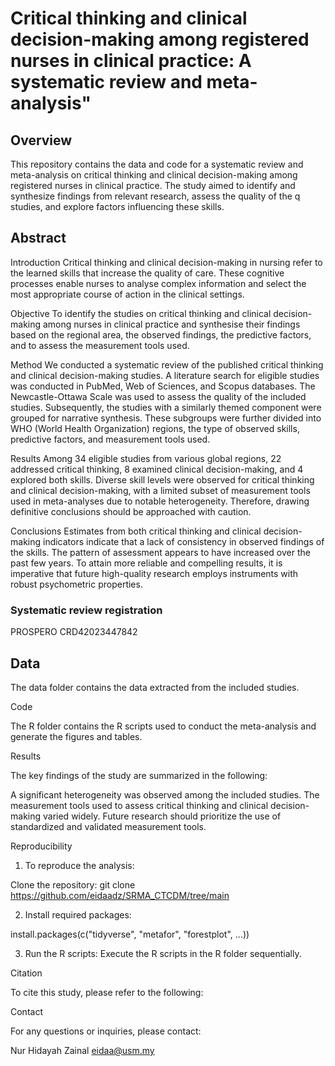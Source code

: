 # Critical thinking and clinical decision-making among registered nurses in clinical practice: A systematic review and meta-analysis"

## Overview

This repository contains the data and code for a systematic review and meta-analysis on critical thinking and clinical decision-making among registered nurses in clinical practice. The study aimed to identify and synthesize findings from relevant research, assess the quality of the q studies, and explore factors influencing these skills.

## Abstract

Introduction 
Critical thinking and clinical decision-making in nursing refer to the learned skills that increase the quality of care. These cognitive         processes enable nurses to analyse complex information and select the most appropriate course of action in the clinical settings.

Objective
To identify the studies on critical thinking and clinical decision-making among nurses in clinical practice and synthesise their findings based on the regional area, the observed findings, the predictive factors, and to assess the measurement tools used.

Method
We conducted a systematic review of the published critical thinking and clinical decision-making studies. A literature search for eligible studies was conducted in PubMed, Web of Sciences, and Scopus databases. The Newcastle-Ottawa Scale was used to assess the quality of the included studies. Subsequently, the studies with a similarly themed component were grouped for narrative synthesis. These subgroups were further divided into WHO (World Health Organization) regions, the type of observed skills, predictive factors, and measurement tools used. 

Results 
Among 34 eligible studies from various global regions, 22 addressed critical thinking, 8 examined clinical decision-making, and 4 explored both skills. Diverse skill levels were observed for critical thinking and clinical decision-making, with a limited subset of measurement tools used in meta-analyses due to notable heterogeneity. Therefore, drawing definitive conclusions should be approached with caution. 

Conclusions
Estimates from both critical thinking and clinical decision-making indicators indicate that a lack of consistency in observed findings of the skills. The pattern of assessment appears to have increased over the past few years. To attain more reliable and compelling results, it is imperative that future high-quality research employs instruments with robust psychometric properties.  

### Systematic review registration
PROSPERO CRD42023447842 


## Data

The data folder contains the data extracted from the included studies.

Code

The R folder contains the R scripts used to conduct the meta-analysis and generate the figures and tables.

Results

The key findings of the study are summarized in the following:

A significant heterogeneity was observed among the included studies.
The measurement tools used to assess critical thinking and clinical decision-making varied widely.
Future research should prioritize the use of standardized and validated measurement tools.

Reproducibility

1. To reproduce the analysis:

  Clone the repository:
  git clone https://github.com/eidaadz/SRMA_CTCDM/tree/main

2. Install required packages:

  install.packages(c("tidyverse", "metafor", "forestplot", ...))

3. Run the R scripts: Execute the R scripts in the R folder sequentially.

Citation

To cite this study, please refer to the following:

Contact

For any questions or inquiries, please contact:

  Nur Hidayah Zainal
  eidaa@usm.my



